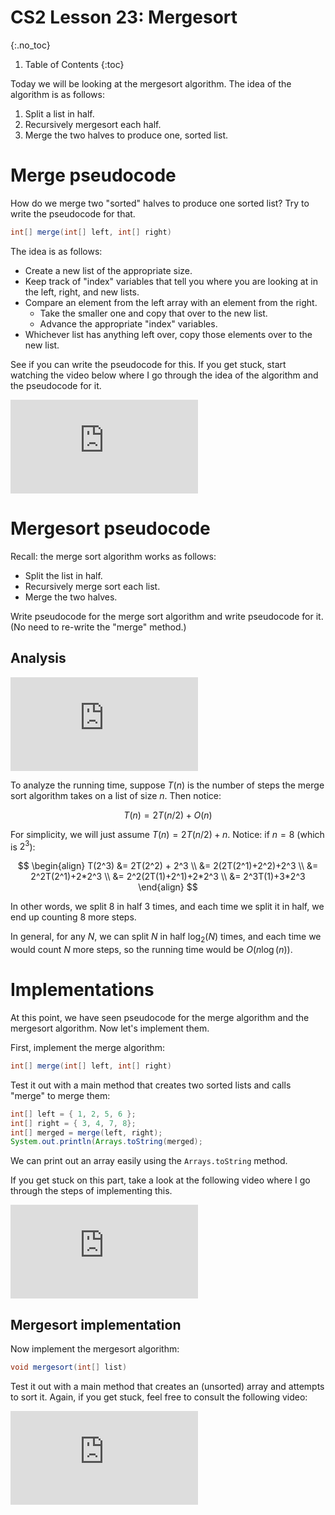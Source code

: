 # CS2 Lesson 23: Mergesort
{:.no_toc}

1. Table of Contents
{:toc}

Today we will be looking at the mergesort algorithm. The idea of the algorithm is as follows:

1. Split a list in half.
2. Recursively mergesort each half.
3. Merge the two halves to produce one, sorted list.

# Merge pseudocode

How do we merge two "sorted" halves to produce one sorted list? Try to write the pseudocode for that.

```java
int[] merge(int[] left, int[] right)
```

The idea is as follows:

* Create a new list of the appropriate size.
* Keep track of "index" variables that tell you where you are looking at in the left, right, and new lists.
* Compare an element from the left array with an element from the right.
  * Take the smaller one and copy that over to the new list.
  * Advance the appropriate "index" variables.
* Whichever list has anything left over, copy those elements over to the new list.

See if you can write the pseudocode for this. If you get stuck, start watching the video below where I go through the idea of the algorithm and the pseudocode for it.


<div class="youtube-container">
<iframe src="https://www.youtube.com/embed/ZkgLjwoME6o" title="YouTube video player" frameborder="0" allow="accelerometer; autoplay; clipboard-write; encrypted-media; gyroscope; picture-in-picture" allowfullscreen></iframe>
</div>

# Mergesort pseudocode

Recall: the merge sort algorithm works as follows:

* Split the list in half.
* Recursively merge sort each list.
* Merge the two halves.

Write pseudocode for the merge sort algorithm and write pseudocode for it. (No need to re-write the "merge" method.)

## Analysis

<div class="youtube-container">
<iframe src="https://www.youtube.com/embed/-Z6s6411Nu8" title="YouTube video player" frameborder="0" allow="accelerometer; autoplay; clipboard-write; encrypted-media; gyroscope; picture-in-picture" allowfullscreen></iframe>
</div>

To analyze the running time, suppose $T(n)$ is the number of steps the merge sort algorithm takes on a list of size $n$. Then notice:

$$T(n) = 2T(n/2) + O(n)$$

For simplicity, we will just assume $T(n) = 2T(n/2) + n$. Notice: if $n = 8$ (which is $2^3$):

$$
\begin{align}
T(2^3) &= 2T(2^2) + 2^3 \\
&= 2(2T(2^1)+2^2)+2^3 \\
&= 2^2T(2^1)+2*2^3 \\
&= 2^2(2T(1)+2^1)+2*2^3 \\
&= 2^3T(1)+3*2^3
\end{align}
$$

In other words, we split 8 in half 3 times, and each time we split it in half, we end up counting 8 more steps.

In general, for any $N$, we can split $N$ in half $\log_2(N)$ times, and each time we would count $N$ more steps, so the running time would be $O(n \log(n))$.

# Implementations

At this point, we have seen pseudocode for the merge algorithm and the mergesort algorithm. Now let's implement them.

First, implement the merge algorithm:

```java
int[] merge(int[] left, int[] right)
```

Test it out with a main method that creates two sorted lists and calls "merge" to merge them:

```java
int[] left = { 1, 2, 5, 6 };
int[] right = { 3, 4, 7, 8};
int[] merged = merge(left, right);
System.out.println(Arrays.toString(merged);
```

We can print out an array easily using the `Arrays.toString` method.

If you get stuck on this part, take a look at the following video where I go through the steps of implementing this.

<div class="youtube-container">
<iframe src="https://www.youtube.com/embed/tecljsCL0CQ" title="YouTube video player" frameborder="0" allow="accelerometer; autoplay; clipboard-write; encrypted-media; gyroscope; picture-in-picture" allowfullscreen></iframe>
</div>

## Mergesort implementation

Now implement the mergesort algorithm:

```java
void mergesort(int[] list)
```

Test it out with a main method that creates an (unsorted) array and attempts to sort it. Again, if you get stuck, feel free to consult the following video:

<div class="youtube-container">
<iframe src="https://www.youtube.com/embed/BmUFrtA7fco" title="YouTube video player" frameborder="0" allow="accelerometer; autoplay; clipboard-write; encrypted-media; gyroscope; picture-in-picture" allowfullscreen></iframe>
</div>
